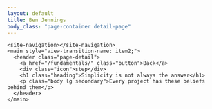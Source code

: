 ```yaml
---
layout: default
title: Ben Jennings
body_class: "page-container detail-page"
---
```

    <site-navigation></site-navigation>
    <main style="view-transition-name: item2;">
      <header class="page-detail">
        <a href="/fundamentals/" class="button">Back</a>
        <div class="icon">step</div>
        <h1 class="heading">Simplicity is not always the answer</h1>
        <p class="body lg secondary">Every project has these beliefs behind them</p>
      </header>
    </main>


